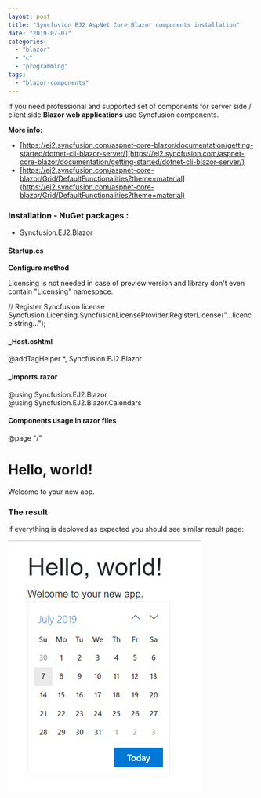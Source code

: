```yaml
---
layout: post
title: "Syncfusion EJ2 AspNet Core Blazor components installation"
date: "2019-07-07"
categories: 
  - "blazor"
  - "c"
  - "programming"
tags: 
  - "blazor-components"
---
```


If you need professional and supported set of components for server side / client side **Blazor web applications** use Syncfusion components.

**More info:**

- [https://ej2.syncfusion.com/aspnet-core-blazor/documentation/getting-started/dotnet-cli-blazor-server/](https://ej2.syncfusion.com/aspnet-core-blazor/documentation/getting-started/dotnet-cli-blazor-server/)
- [https://ej2.syncfusion.com/aspnet-core-blazor/Grid/DefaultFunctionalities?theme=material](https://ej2.syncfusion.com/aspnet-core-blazor/Grid/DefaultFunctionalities?theme=material)

### Installation - NuGet packages :

- Syncfusion.EJ2.Blazor

#### Startup.cs

**Configure method**

Licensing is not needed in case of preview version and library don't even contain "Licensing" namespace.

// Register Syncfusion license
Syncfusion.Licensing.SyncfusionLicenseProvider.RegisterLicense("...licence string...");

#### \_Host.cshtml

@addTagHelper \*, Syncfusion.EJ2.Blazor

<head>
    <link href="https://cdn.syncfusion.com/ej2/17.2.39/bootstrap4.css" rel="stylesheet" />
    <!-- <link href="https://cdn.syncfusion.com/ej2/17.2.39/material.css" rel="stylesheet" />-->
    <!-- <link href="https://cdn.syncfusion.com/ej2/17.2.39/fabric.css" rel="stylesheet" />-->
    <script src="https://cdn.syncfusion.com/ej2/17.2.29/dist/ej2.min.js"></script>
    <script src="https://cdn.syncfusion.com/ej2/17.2.29/dist/ejs.interop.min.js"></script></head>

#### \_Imports.razor

@using Syncfusion.EJ2.Blazor<br>
@using Syncfusion.EJ2.Blazor.Calendars

#### Components usage in razor files

@page "/"
<h1>Hello, world!</h1>
Welcome to your new app.
<br />
<EjsCalendar></EjsCalendar>

### The result

If everything is deployed as expected you should see similar result page:

![](/assets/images/2019-07-07-23_31_02-WebApplication1.png)
